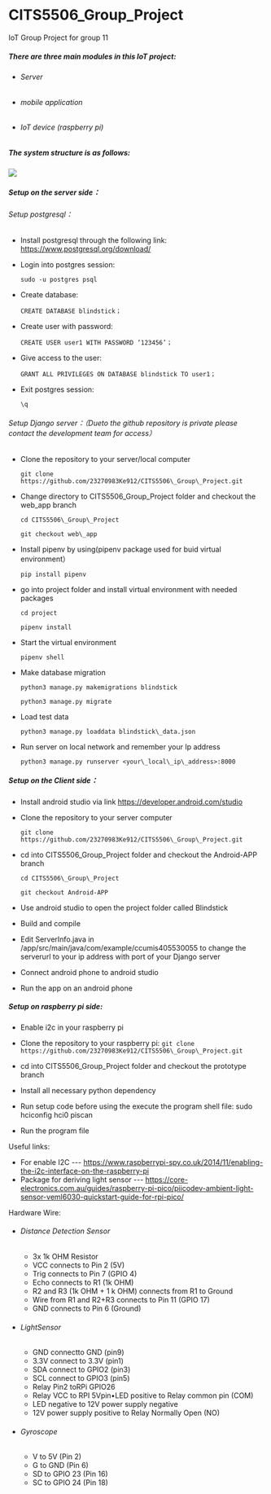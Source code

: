 # CITS5506_Group_Project
IoT Group Project for group 11

##### There are three main modules in this IoT project: 

- ###### Server

- ###### mobile application 

- ###### IoT device (raspberry pi)

##### The system structure is as follows:

![](project_structure.png)

##### Setup on the server side：

###### Setup postgresql：

- Install postgresql through the following link: <https://www.postgresql.org/download/>

- Login into postgres session: 

  `sudo -u postgres psql`

- Create database: 

  `CREATE DATABASE blindstick；`

- Create user with password: 

  `CREATE USER user1 WITH PASSWORD ‘123456’；`

- Give access to the user: 

  `GRANT ALL PRIVILEGES ON DATABASE blindstick TO user1；`

- Exit postgres session: 

  `\q`

###### Setup Django server：（Dueto the github repository is private please contact the development team for access）

- Clone the repository to your server/local computer

  `git clone https://github.com/23270983Ke912/CITS5506\_Group\_Project.git`

- Change directory to CITS5506\_Group\_Project folder and checkout the web\_app branch

  `cd CITS5506\_Group\_Project`

  `git checkout web\_app`

- Install pipenv by using(pipenv package used for buid virtual environment）

  `pip install pipenv`

- go into project folder and install virtual environment with needed packages

  `cd project`

  `pipenv install`

- Start the virtual environment 

  `pipenv shell`

- Make database migration

  `python3 manage.py makemigrations blindstick`

  `python3 manage.py migrate`

- Load test data

  `python3 manage.py loaddata blindstick\_data.json`

- Run server on local network and remember your Ip address

  `python3 manage.py runserver <your\_local\_ip\_address>:8000`

##### Setup on the Client side：

- Install android studio via link <https://developer.android.com/studio>

- Clone the repository to your server computer

  `git clone https://github.com/23270983Ke912/CITS5506\_Group\_Project.git`

- cd into CITS5506\_Group\_Project folder and checkout the Android-APP branch

  `cd CITS5506\_Group\_Project`

  `git checkout Android-APP`

- Use android studio to open the project folder called Blindstick

- Build and compile

- Edit ServerInfo.java in /app/src/main/java/com/example/ccumis405530055 to change the serverurl to your ip address with port of your Django server

- Connect android phone to android studio 

- Run the app on an android phone

##### Setup on raspberry pi side:

- Enable i2c in your raspberry pi 
- Clone the repository to your raspberry pi:
  `git clone https://github.com/23270983Ke912/CITS5506\_Group\_Project.git`

- cd into CITS5506\_Group\_Project folder and checkout the prototype branch
- Install all necessary python dependency 
- Run setup code before using the execute the program shell file: sudo hciconfig hci0 piscan

- Run the program file


Useful links: 

- For enable I2C --- <https://www.raspberrypi-spy.co.uk/2014/11/enabling-the-i2c-interface-on-the-raspberry-pi>
- Package for deriving light sensor --- <https://core-electronics.com.au/guides/raspberry-pi-pico/piicodev-ambient-light-sensor-veml6030-quickstart-guide-for-rpi-pico/>

Hardware Wire: 

- ###### Distance Detection Sensor
  - 3x 1k OHM Resistor
  - VCC connects to Pin 2 (5V)
  - Trig connects to Pin 7 (GPIO 4)
  - Echo connects to R1 (1k OHM)
  - R2 and R3 (1k OHM + 1 k OHM) connects from R1 to Ground
  - Wire from R1 and R2+R3 connects to Pin 11 (GPIO 17)
  - GND connects to Pin 6 (Ground)

- ###### LightSensor
  - GND connectto GND (pin9)
  - 3.3V connect to 3.3V (pin1)
  - SDA connect to GPIO2 (pin3)
  - SCL connect to GPIO3 (pin5)
  - Relay Pin2 toRPi GPIO26 
  - Relay VCC to RPI 5Vpin•LED positive to Relay common pin (COM)
  - LED negative to 12V power supply negative 
  - 12V power supply positive to Relay Normally Open (NO)

- ###### Gyroscope
  - V to 5V (Pin 2)
  - G to GND (Pin 6)
  - SD to GPIO 23 (Pin 16)
  - SC to GPIO 24 (Pin 18)



